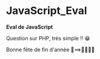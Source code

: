 # JavaScript_Eval

**Eval de JavaScript**

Question sur PHP, très simple !! 😁

Bonne fête de fin d'année 🎅==>🦌🦌🦌🦌
